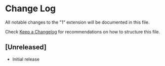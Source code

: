 # Change Log

All notable changes to the "1" extension will be documented in this file.

Check [Keep a Changelog](http://keepachangelog.com/) for recommendations on how to structure this file.

## [Unreleased]

- Initial release
